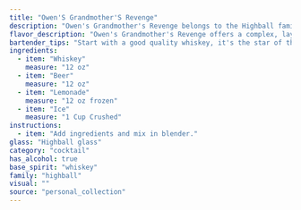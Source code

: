 ```yaml
---
title: "Owen'S Grandmother'S Revenge"
description: "Owen's Grandmother's Revenge belongs to the Highball family, a refreshing blend of spirits and mixers. While its precise origin is unknown, the combination of whiskey, beer, and lemonade likely arose from the practice of highballing – using soda water to dilute strong spirits, popularized in the early 20th century. "
flavor_description: "Owen's Grandmother's Revenge offers a complex, layered flavor profile.  The whiskey's warmth and spice mingle with the crispness of beer and the tart sweetness of lemonade.  The ice chills the drink, creating a refreshing, balanced experience.  The combination is both bold and approachable, with a surprising twist that lingers on the palate. "
bartender_tips: "Start with a good quality whiskey, it's the star of the show. Use a beer that complements the whiskey, a pale ale or IPA work well. Freshly squeezed lemonade adds brightness, so don't be shy with the citrus.  Use a tall glass filled with ice to keep the drink chilled, and don't over-mix - you want a layered, balanced cocktail, not a beer-slushy.  Enjoy! "
ingredients:
  - item: "Whiskey"
    measure: "12 oz"
  - item: "Beer"
    measure: "12 oz"
  - item: "Lemonade"
    measure: "12 oz frozen"
  - item: "Ice"
    measure: "1 Cup Crushed"
instructions:
  - item: "Add ingredients and mix in blender."
glass: "Highball glass"
category: "cocktail"
has_alcohol: true
base_spirit: "whiskey"
family: "highball"
visual: ""
source: "personal_collection"
---
```


